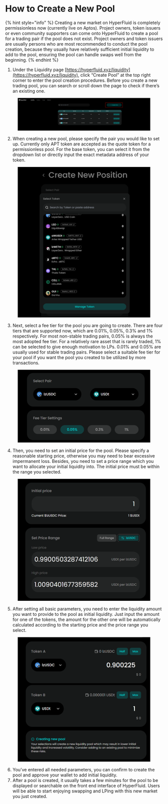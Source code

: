 # How to Create a New Pool

{% hint style="info" %}
Creating a new market on HyperFluid is completely permissionless now (currently live on Aptos). Project owners, token issuers or even community supporters can come onto HyperFluid to create a pool for a trading pair if the pool does not exist. Project owners and token issuers are usually persons who are most recommended to conduct the pool creation, because they usually have relatively sufficient initial liquidity to add to the pool, ensuring the pool can handle swaps well from the beginning.
{% endhint %}



1. Under the Liquidity page [https://hyperfluid.xyz/liquidity](https://hyperfluid.xyz/liquidity), click “Create Pool” at the top right corner to enter the pool creation procedures. Before you create a new trading pool, you can search or scroll down the page to check if there’s an existing one.

<figure><img src="../.gitbook/assets/image.png" alt=""><figcaption></figcaption></figure>

2. When creating a new pool, please specify the pair you would like to set up. Currently only APT token  are accepted as the quote token for a permissionless pool. For the base token, you can select it from the dropdown list or directly input the exact metadata address of your token.

<figure><img src="../.gitbook/assets/image (2).png" alt=""><figcaption></figcaption></figure>

3. Next, select a fee tier for the pool you are going to create. There are four tiers that are supported now, which are 0.01%, 0.05%, 0.3% and 1% respectively. For most non-stable trading pairs, 0.05% is always the most adopted fee tier. For a relatively rare asset that is rarely traded, 1% can be selected to give enough motivation to LPs. 0.01% and 0.05% are usually used for stable trading pairs. Please select a suitable fee tier for your pool if you want the pool you created to be utilized by more transactions.

<figure><img src="../.gitbook/assets/image (3).png" alt=""><figcaption></figcaption></figure>

4. Then, you need to set an initial price for the pool. Please specify a reasonable starting price, otherwise you may need to bear excessive impermanent loss. Besides, you need to set a price range which you want to allocate your initial liquidity into. The initial price must be within the range you selected.

<figure><img src="../.gitbook/assets/image (5).png" alt=""><figcaption></figcaption></figure>

5. After setting all basic parameters, you need to enter the liquidity amount you want to provide to the pool as initial liquidity. Just input the amount for one of the tokens, the amount for the other one will be automatically calculated according to the starting price and the price range you select.

<figure><img src="../.gitbook/assets/image (6).png" alt=""><figcaption></figcaption></figure>

6. You’ve entered all needed parameters, you can confirm to create the pool and approve your wallet to add initial liquidity.
7. After a pool is created, it usually takes a few minutes for the pool to be displayed or searchable on the front end interface of HyperFluid. Users will be able to start enjoying swapping and LPing with this new market you just created.

